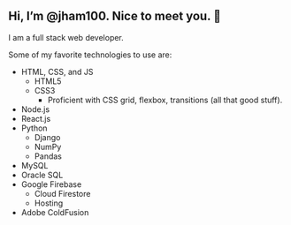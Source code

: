 ## Hi, I’m @jham100. Nice to meet you. 👋 

I am a full stack web developer.

Some of my favorite technologies to use are:
- HTML, CSS, and JS
  - HTML5
  - CSS3
    - Proficient with CSS grid, flexbox, transitions (all that good stuff).
- Node.js
- React.js
- Python
  - Django
  - NumPy
  - Pandas
- MySQL
- Oracle SQL
- Google Firebase
  - Cloud Firestore
  - Hosting
- Adobe ColdFusion
